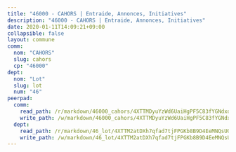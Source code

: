 ```yaml
---
title: "46000 - CAHORS | Entraide, Annonces, Initiatives"
description: "46000 - CAHORS | Entraide, Annonces, Initiatives"
date: 2020-01-11T14:09:21+09:00
collapsible: false
layout: commune
comm:
  nom: "CAHORS"
  slug: cahors
  cp: "46000"
dept:
  nom: "Lot"
  slug: lot
  num: "46"
peerpad:
  comm:
    read_path: /r/markdown/46000_cahors/4XTTMDyuYzWd6UaiHgPF5C83fYGNdxdcz3br5zdHq36hFm3Dg
    write_path: /w/markdown/46000_cahors/4XTTMDyuYzWd6UaiHgPF5C83fYGNdxdcz3br5zdHq36hFm3Dg-K3TgTrmr6fEoECnQCcd54Nis7EdLGcjLxRg6DWZccf8ZheFKjgv8nZ21otfe4b86XQFWiK5UMyupveWNiYnEmBrSuoC2jnxYexGiqyyN9H8V3LYVsash1HBtWdKxeDWWAFbvioCz
  dept:
    read_path: /r/markdown/46_lot/4XTTM2atDXh7qfad7tjFPGKb8B9D4EeMNQsUG7H6r5PvcsmQY
    write_path: /w/markdown/46_lot/4XTTM2atDXh7qfad7tjFPGKb8B9D4EeMNQsUG7H6r5PvcsmQY-K3TgUvJaCyZvzJ7KFBouD3E9Db8SxVd6F9MJ4VM5wtYfGyhK8U9f2jgCEG1ZP5QbGj9NK2WPVZdPjtw9bJHLE1PoGwVsSft8aSDsZrWh6CwkugjgRfbWWHf5TabrG7vmtM7v9WUc
---
```


